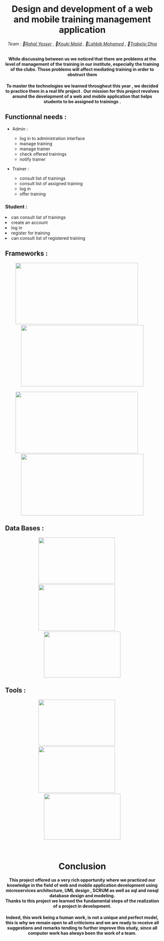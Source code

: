 
<h1 align="center" >Design and development of a web and mobile training management application</h1>

<h6 align="center">
Team :  
    🤵<a href="https://github.com/RahalYesser">Rahal Yesser</a> , 
    🤵<a href="https://github.com/Majicl21">Kouki Majid</a> , 
    🤵<a href="https://github.com/Med-Lahbib">Lahbib Mohamed</a> , 
    🤵<a href="https://github.com/dhia-trabelsi">Trabelsi Dhia</a>
</h6>

<h4 align="center">
While discussing between us we noticed that there are problems at the level of management of the training in our institute, especially the training of the clubs.
Those problems will affect mediating training in order to obstruct them
</h4>

<h4 align="center">
To master the technologies we learned throughout this year , we decided to practice them in a real life project .
Our mission for this project revolves around the development of a web and mobile application that helps students to be assigned to trainings .
</h4>

<h2>Functionnal needs :</h2>

<ul>
    <li>Admin :</li>
      <ul>
	   <li>log in to administration interface</li>	
	   <li>manage training</li>		
	   <li>manage trainer</li>	
	   <li>check offered trainings</li>	
	   <li>notify trainer</li>	
      </ul>
</ul>  

<ul>
    <li>Trainer :</li>
      <ul>
	   <li>consult list of trainings</li>	
	   <li>consult list of assigned training</li>		
	   <li>log in</li>	
	   <li>offer training</li>
      </ul>
</ul>


<h3>Student :</h3>
 	    <li>can consult list of trainings</li>	
	    <li>create an account</li>	
	    <li>log in</li>	
	    <li>register for training</li>	
 	    <li>can consult list of registered training</li>
        
<h2>Frameworks :</h2>

<div align="center" >
    <img  width="400px" height="200px" src="https://miro.medium.com/max/1400/1*o5FmjKTPdJTbhGE2MIjo6w.jpeg"><img>
     &nbsp;&nbsp;&nbsp;&nbsp;&nbsp;&nbsp;&nbsp;&nbsp;
    <img  width="400px" height="200px" src="https://cdn.searchenginejournal.com/wp-content/uploads/2019/04/the-seo-guide-to-angular.png"><img>
</div>
&nbsp;&nbsp;&nbsp;&nbsp;&nbsp;&nbsp;&nbsp;&nbsp;
<div align="center">
    <img width="400px" height="200px" src="https://miro.medium.com/max/1400/1*i2fRBk3GsYLeUk_Rh7AzHw.png"><img>
     &nbsp;&nbsp;&nbsp;&nbsp;&nbsp;&nbsp;&nbsp;&nbsp;
    <img width="400px" height="200px" src="https://docs.flutter.dev/assets/images/flutter-logo-sharing.png"><img>
</div>

<h2>Data Bases :</h2>

<div align="center" >
    <img width="250px" height="150px" src="https://firebase.google.com/images/social.png"><img>
    &nbsp;&nbsp;&nbsp;&nbsp;&nbsp;&nbsp;&nbsp;&nbsp;
    <img width="250px" height="150px" src="https://community.jaguar-network.com/wp-content/uploads/2017/06/mysql-1.jpg"><img>
     &nbsp;&nbsp;&nbsp;&nbsp;&nbsp;&nbsp;&nbsp;&nbsp;
    <img width="250px" height="150px" src="https://www.howtogeek.com/wp-content/uploads/csit/2021/07/f5932bc2.jpg?height=200p&trim=2,2,2,2"><img>
</div>

<h2>Tools :</h2>

<div align="center" >
    <img width="250px" height="150px" src="https://encrypted-tbn0.gstatic.com/images?q=tbn:ANd9GcRmhTPN8_gszuz16rA6KgmUr57SAB3JABicQg&usqp=CAU"><img>
    &nbsp;&nbsp;&nbsp;&nbsp;&nbsp;&nbsp;&nbsp;&nbsp;
    <img width="250px" height="150px" src="https://media.licdn.com/dms/image/C510BAQFGjkYhPJ9ZKg/company-logo_200_200/0/1519896238068?e=2147483647&v=beta&t=UafsLgu_QWDkWWRmsTn_oboQ6X-0pu1kc0u5qJhhM6k"><img>
    &nbsp;&nbsp;&nbsp;&nbsp;&nbsp;&nbsp;&nbsp;&nbsp;
    <img width="250px" height="150px" src="https://media.licdn.com/dms/image/C5633AQF6qrMZw4ywFQ/thumbnail-720-1280/0/1593534339544?e=2147483647&v=beta&t=WIHeJ5HJF9PALaouaCebbem3edgRrDEqSGMTzQRKT20"><img>
     
</div>

 &nbsp;&nbsp;&nbsp;&nbsp;&nbsp;&nbsp;&nbsp;&nbsp;
 &nbsp;&nbsp;&nbsp;&nbsp;&nbsp;&nbsp;&nbsp;&nbsp;

<h1 align="center" >Conclusion</h1>
      
<h4 align="center">
 
This project offered us a very rich opportunity where we practiced our knowledge in the field of web and mobile application development using microservices architecture, UML design , SCRUM as well as sql and nosql database design and modeling. <br>
Thanks to this project we learned the fundamental steps of the realization of a project in development.

</h4>

<h4 align="center">
 
Indeed, this work being a human work, is not a unique and perfect model, this is why we remain open to all criticisms and we are ready to receive all suggestions and remarks tending to further improve this study, since all computer work has always been the work of a team.

</h4>
